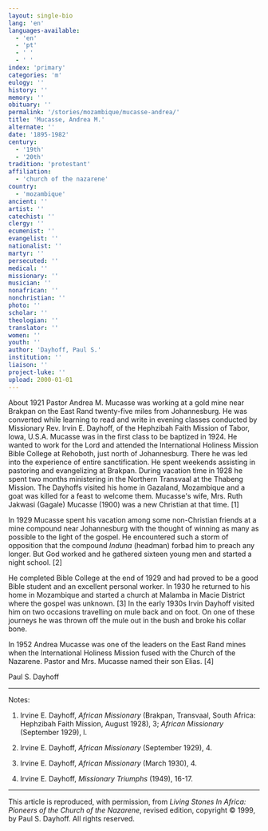 ```yaml
---
layout: single-bio
lang: 'en'
languages-available:
  - 'en'
  - 'pt'
  - ' '
  - ' '
index: 'primary'
categories: 'm'
eulogy: ''
history: ''
memory: ''
obituary: ''
permalink: '/stories/mozambique/mucasse-andrea/'
title: 'Mucasse, Andrea M.'
alternate: ''
date: '1895-1982'
century:
  - '19th'
  - '20th'
tradition: 'protestant'
affiliation:
  - 'church of the nazarene'
country:
  - 'mozambique'
ancient: ''
artist: ''
catechist: ''
clergy: ''
ecumenist: ''
evangelist: ''
nationalist: ''
martyr: ''
persecuted: ''
medical: ''
missionary: ''
musician: ''
nonafrican: ''
nonchristian: ''
photo: ''
scholar: ''
theologian: ''
translator: ''
women: ''
youth: ''
author: 'Dayhoff, Paul S.'
institution: ''
liaison: ''
project-luke: ''
upload: 2000-01-01
---
```



About 1921 Pastor Andrea M. Mucasse was working at a gold mine near Brakpan on the East Rand twenty-five miles from Johannesburg. He was converted while learning to read and write in evening classes conducted by Missionary Rev. Irvin E. Dayhoff, of the Hephzibah Faith Mission of Tabor, Iowa, U.S.A. Mucasse was in the first class to be baptized in 1924. He wanted to work for the Lord and attended the International Holiness Mission Bible College at Rehoboth, just north of Johannesburg. There he was led into the experience of entire sanctification. He spent weekends assisting in pastoring and evangelizing at Brakpan. During vacation time in 1928 he spent two months ministering in the Northern Transvaal at the Thabeng Mission. The Dayhoffs visited his home in Gazaland, Mozambique and a goat was killed for a feast to welcome them. Mucasse's wife, Mrs. Ruth Jakwasi (Gagale) Mucasse (1900) was a new Christian at that time. [1]

In 1929 Mucasse spent his vacation among some non-Christian friends at a mine compound near Johannesburg with the thought of winning as many as possible to the light of the gospel. He encountered such a storm of opposition that the compound *Induna* (headman) forbad him to preach any longer. But God worked and he gathered sixteen young men and started a night school. [2]

He completed Bible College at the end of 1929 and had proved to be a good Bible student and an excellent personal worker. In 1930 he returned to his home in Mozambique and started a church at Malamba in Macie District where the gospel was unknown. [3]  In the early 1930s Irvin Dayhoff visited him on two occasions travelling on mule back and on foot. On one of these journeys he was thrown off the mule out in the bush and broke his collar bone.

In 1952 Andrea Mucasse was one of the leaders on the East Rand mines when the International Holiness Mission fused with the Church of the Nazarene. Pastor and Mrs. Mucasse named their son Elias. [4]

Paul S. Dayhoff

---

Notes:

1. Irvine E. Dayhoff,  *African Missionary* (Brakpan, Transvaal, South Africa: Hephzibah Faith Mission, August 1928), 3; *African Missionary* (September 1929), l.

2. Irvine E. Dayhoff,  *African Missionary* (September 1929), 4.

3. Irvine E. Dayhoff,  *African Missionary* (March 1930), 4.

4. Irvine E. Dayhoff,  *Missionary Triumphs* (1949), 16-17.

---

This article is reproduced, with permission, from *Living Stones In Africa: Pioneers of the Church of the Nazarene*, revised edition, copyright &copy; 1999, by Paul S. Dayhoff.  All rights reserved.